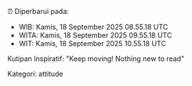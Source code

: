 ⏰ Diperbarui pada:
- WIB: Kamis, 18 September 2025 08.55.18 UTC
- WITA: Kamis, 18 September 2025 09.55.18 UTC
- WIT: Kamis, 18 September 2025 10.55.18 UTC

Kutipan Inspiratif:
"Keep moving! Nothing new to read"


Kategori: attitude

